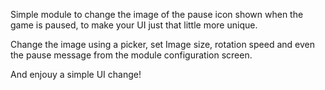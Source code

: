 Simple module to change the image of the pause icon shown when the game is paused, to make your UI just that little more unique.

Change the image using a picker, set Image size, rotation speed and even the pause message from the module configuration screen.

And enjouy a simple UI change!
